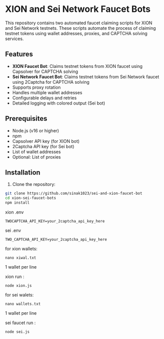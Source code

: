 # XION and Sei Network Faucet Bots

This repository contains two automated faucet claiming scripts for XION and Sei Network testnets. These scripts automate the process of claiming testnet tokens using wallet addresses, proxies, and CAPTCHA solving services.

## Features
- **XION Faucet Bot**: Claims testnet tokens from XION faucet using Capsolver for CAPTCHA solving
- **Sei Network Faucet Bot**: Claims testnet tokens from Sei Network faucet using 2Captcha for CAPTCHA solving
- Supports proxy rotation
- Handles multiple wallet addresses
- Configurable delays and retries
- Detailed logging with colored output (Sei bot)

## Prerequisites
- Node.js (v16 or higher)
- npm
- Capsolver API key (for XION bot)
- 2Captcha API key (for Sei bot)
- List of wallet addresses
- Optional: List of proxies

## Installation
1. Clone the repository:
```bash
git clone https://github.com/sinak1023/sei-and-xion-faucet-bot
cd xion-sei-faucet-bots
npm install
```

xion .env
```
TWOCAPTCHA_API_KEY=your_2captcha_api_key_here
```

sei .env
```
TWO_CAPTCHA_API_KEY=your_2captcha_api_key_here
```

for xion wallets:
```
nano xiwal.txt
```
1 wallet per line

xion run :
```
node xion.js
```

for sei walets:
```
nano wallets.txt
```

1 wallet per line

sei faucet run :
```
node sei.js
```
